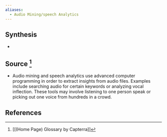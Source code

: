 ```yaml
---
aliases:
  - Audio Mining/speech Analytics
---
```

## Synthesis
- 
## Source [^1]
- Audio mining and speech analytics use advanced computer programming in order to extract insights from audio files. Examples include searching audio for certain keywords or analyzing vocal inflection. These tools may involve listening to one person speak or picking out one voice from hundreds in a crowd.
## References

[^1]: [[(Home Page) Glossary by Capterra]]